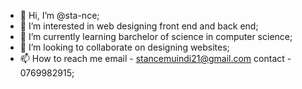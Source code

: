 - 👋 Hi, I’m @sta-nce;
- 👀 I’m interested in web designing front end and back end;
- 🌱 I’m currently learning barchelor of science in computer science;
- 💞️ I’m looking to collaborate on designing websites;
- 📫 How to reach me email - stancemuindi21@gmail.com contact - 0769982915;

<!---
sta-nce/sta-nce is a ✨ special ✨ repository because its `README.md` (this file) appears on your GitHub profile.
You can click the Preview link to take a look at your changes.
--->
